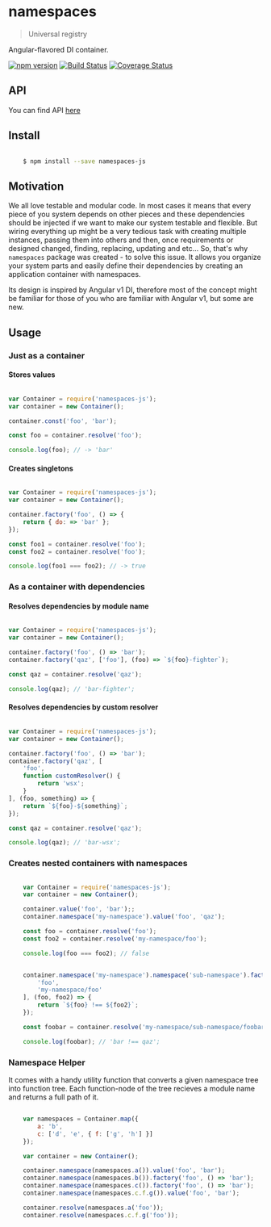 # namespaces
> Universal registry

Angular-flavored DI container.

[![npm version](https://badge.fury.io/js/namespaces-js.svg)](https://www.npmjs.com/package/namespaces-js)
[![Build Status](https://secure.travis-ci.org/ziflex/namespaces.svg?branch=master)](http://travis-ci.org/ziflex/namespaces)
[![Coverage Status](https://coveralls.io/repos/github/ziflex/namespaces-js/badge.svg?branch=master)](https://coveralls.io/github/ziflex/namespaces-js)

## API
You can find API [here](http://ziflex.github.io/namespaces)

## Install

```sh

    $ npm install --save namespaces-js

```

## Motivation

We all love testable and modular code. In most cases it means that every piece of you system
depends on other pieces and these dependencies should be injected if we want to make our system testable and flexible. But wiring everything up might be a very tedious task with creating multiple instances, passing them into others and then, once requirements or designed changed, finding, replacing, updating and etc...
So, that's why ``namespaces`` package was created - to solve this issue. It allows you organize your system parts and easily define their dependencies by creating an application container with namespaces.

Its design is inspired by Angular v1 DI, therefore most of the concept might be familiar for those of you who are familiar with Angular v1, but some are new.

## Usage

### Just as a container

#### Stores values

```javascript

var Container = require('namespaces-js');
var container = new Container();

container.const('foo', 'bar');

const foo = container.resolve('foo');

console.log(foo); // -> 'bar'

```

#### Creates singletons

```javascript

var Container = require('namespaces-js');
var container = new Container();

container.factory('foo', () => {
    return { do: => 'bar' };
});

const foo1 = container.resolve('foo');
const foo2 = container.resolve('foo');

console.log(foo1 === foo2); // -> true

```

### As a container with dependencies

#### Resolves dependencies by module name

```javascript

var Container = require('namespaces-js');
var container = new Container();

container.factory('foo', () => 'bar');
container.factory('qaz', ['foo'], (foo) => `${foo}-fighter`);

const qaz = container.resolve('qaz');

console.log(qaz); // 'bar-fighter';

```

#### Resolves dependencies by custom resolver

```javascript

var Container = require('namespaces-js');
var container = new Container();

container.factory('foo', () => 'bar');
container.factory('qaz', [
    'foo',
    function customResolver() {
        return 'wsx';
    }
], (foo, something) => {
    return `${foo}-${something}`;
});

const qaz = container.resolve('qaz');

console.log(qaz); // 'bar-wsx';

```

### Creates nested containers with namespaces

```javascript

    var Container = require('namespaces-js');
    var container = new Container();

    container.value('foo', 'bar');;
    container.namespace('my-namespace').value('foo', 'qaz');

    const foo = container.resolve('foo');
    const foo2 = container.resolve('my-namespace/foo');

    console.log(foo === foo2); // false


    container.namespace('my-namespace').namespace('sub-namespace').factory('foobar', [
        'foo',
        'my-namespace/foo'
    ], (foo, foo2) => {
        return `${foo} !== ${foo2}`;
    });

    const foobar = container.resolve('my-namespace/sub-namespace/foobar');

    console.log(foobar); // 'bar !== qaz';

```

### Namespace Helper

It comes with a handy utility function that converts a given namespace tree into function tree.
Each function-node of the tree recieves a module name and returns a full path of it.

````javascript

    var namespaces = Container.map({
        a: 'b',
        c: ['d', 'e', { f: ['g', 'h'] }]
    });

    var container = new Container();

    container.namespace(namespaces.a()).value('foo', 'bar');
    container.namespace(namespaces.b()).factory('foo', () => 'bar');
    container.namespace(namespaces.c()).factory('foo', () => 'bar');
    container.namespace(namespaces.c.f.g()).value('foo', 'bar');

    container.resolve(namespaces.a('foo'));
    container.resolve(namespaces.c.f.g('foo'));

````     
